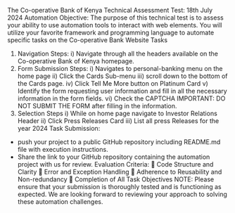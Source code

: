 The Co-operative Bank of Kenya Technical Assessment Test: 18th July 2024
Automation
Objective:
The purpose of this technical test is to assess your ability to use automation tools to interact with
web elements. You will utilize your favorite framework and programming language to
automate specific tasks on the Co-operative Bank Website
Tasks
1. Navigation
Steps:
i) Navigate through all the headers available on the Co-operative Bank of Kenya
homepage.
2. Form Submission
Steps:
i) Navigates to personal-banking menu on the home page
ii) Click the Cards Sub-menu
iii) scroll down to the bottom of the Cards page.
iv) Click Tell Me More button on Platinum Card
v) Identify the form requesting user information and fill in all the necessary information
in the form fields.
vi) Check the CAPTCHA
IMPORTANT: DO NOT SUBMIT THE FORM after filling in the information.
3. Selection
Steps
i) While on home page navigate to Investor Relations Header
ii) Click Press Releases Card
iii) List all press Releases for the year 2024
Task Submission:
- push your project to a public GitHub repository including README.md file with
execution instructions.
- Share the link to your GitHub repository containing the automation project with us for
review.
Evaluation Criteria:
 Code Structure and Clarity
 Error and Exception Handling
 Adherence to Reusability and Non-redundancy
 Completion of All Task Objectives
NOTE:
Please ensure that your submission is thoroughly tested and is functioning as expected. We are
looking forward to reviewing your approach to solving these automation challenges.
